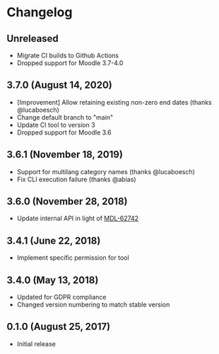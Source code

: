 # Changelog

## Unreleased

- Migrate CI builds to Github Actions
- Dropped support for Moodle 3.7-4.0

## 3.7.0 (August 14, 2020)

- [Improvement] Allow retaining existing non-zero end dates (thanks @lucaboesch)
- Change default branch to "main"
- Update CI tool to version 3
- Dropped support for Moodle 3.6

## 3.6.1 (November 18, 2019)

- Support for multilang category names (thanks @lucaboesch)
- Fix CLI execution failure (thanks @abias)

## 3.6.0 (November 28, 2018)

- Update internal API in light of [MDL-62742](https://tracker.moodle.org/browse/MDL-62742)

## 3.4.1 (June 22, 2018)

- Implement specific permission for tool

## 3.4.0 (May 13, 2018)

- Updated for GDPR compliance
- Changed version numbering to match stable version

## 0.1.0 (August 25, 2017)

- Initial release

